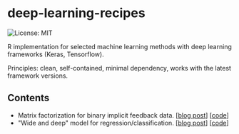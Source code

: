 # deep-learning-recipes

![License: MIT](https://img.shields.io/github/license/road2stat/deep-learning-recipes.svg)

R implementation for selected machine learning methods with deep learning frameworks (Keras, Tensorflow).

Principles: clean, self-contained, minimal dependency, works with the latest framework versions.

## Contents

- Matrix factorization for binary implicit feedback data. [[blog post](https://nanx.me/blog/post/recsys-binary-implicit-feedback-r-keras/)] [[code](recsys-binary-implicit-keras.R)]
- "Wide and deep" model for regression/classification. [[blog post](https://nanx.me/blog/post/building-my-first-deep-learning-machine/)] [[code](tensorflow-wide-n-deep.R)]
